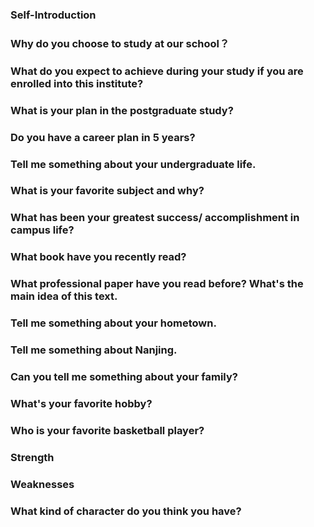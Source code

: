 ### Self-Introduction

### Why do you choose to study at our school？

### What do you expect to achieve during your study if you are enrolled into this institute?

### What is your plan in the postgraduate study?

### Do you have a career plan in 5 years?

### Tell me something about your undergraduate life.

### What is your favorite subject and why?

### What has been your greatest success/ accomplishment in campus life?

### What book have you recently read?

### What professional paper have you read before? What's the main idea of this text.

### Tell me something about your hometown.

### Tell me something about Nanjing.

### Can you tell me something about your family?

### What's your favorite hobby?

### Who is your favorite basketball player?

### Strength

### Weaknesses

### What kind of character do you think you have?
